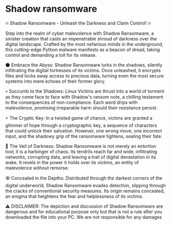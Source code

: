 # Shadow ransomware

🔥 Shadow Ransomware - Unleash the Darkness and Claim Control! 🔥

Step into the realm of cyber malevolence with Shadow Ransomware, a sinister creation that casts an impenetrable shroud of darkness over the digital landscape. Crafted by the most nefarious minds in the underground, this cutting-edge Python malware manifests as a beacon of dread, taking control and demanding a toll for its release.

🌑 Embrace the Abyss:
Shadow Ransomware lurks in the shadows, silently infiltrating the digital fortresses of its victims. Once unleashed, it encrypts files and locks away access to precious data, turning even the most secure systems into mere echoes of their former glory.

💀 Succumb to the Shadows:
Linux Victims are thrust into a world of torment as they come face to face with Shadow's ransom note, a chilling testament to the consequences of non-compliance. Each word drips with malevolence, promising irreparable harm should their resistance persist.

⚡ The Cryptic Key:
In a twisted game of chance, victims are granted a glimmer of hope through a cryptographic key, a sequence of characters that could unlock their salvation. However, one wrong move, one incorrect input, and the shadowy grip of the ransomware tightens, sealing their fate.

🔐 The Veil of Darkness:
Shadow Ransomware is not merely an extortion tool; it is a harbinger of chaos. Its tendrils reach far and wide, infiltrating networks, corrupting data, and leaving a trail of digital devastation in its wake. It revels in the power it holds over its victims, an entity of malevolence without remorse.

🕸️ Concealed in the Depths:
Distributed through the darkest corners of the digital underworld, Shadow Ransomware evades detection, slipping through the cracks of conventional security measures. Its origin remains concealed, an enigma that heightens the fear and helplessness of its victims.

⚠️ DISCLAIMER: The depiction and discussion of Shadow Ransomware are dangerous and for educational purpose only but that is not a rule after you downloaded the file into your PC.
We are not responsible for any damages 
